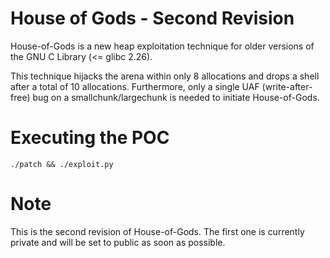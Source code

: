 # House of Gods - Second Revision

House-of-Gods is a new heap exploitation technique for older versions of the GNU C Library (<= glibc 2.26).

This technique hijacks the arena within only 8 allocations and drops a shell after a total of 10 allocations. 
Furthermore, only a single UAF (write-after-free) bug on a smallchunk/largechunk is needed to initiate House-of-Gods.

# Executing the POC

```console
./patch && ./exploit.py
```

# Note

This is the second revision of House-of-Gods. The first one is currently private and will be set to public as soon as possible.


